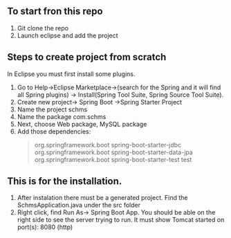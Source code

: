 ## To start fron this repo

1. Git clone the repo
2. Launch eclipse and add the project


## Steps to create project from scratch

In Eclipse you must first install some plugins.

1. Go to Help->Eclipse Marketplace->(search for the Spring and it will find all Spring plugins)
    -> Install(Spring Tool Suite, Spring Source Tool Suite).
1. Create new project-> Spring Boot ->Spring Starter Project
2. Name the project schms
3. Name the package com.schms
4. Next, choose Web package, MySQL package
5. Add those dependencies:
	>	<dependency>
	>		<groupId>org.springframework.boot</groupId>
	>		<artifactId>spring-boot-starter-jdbc</artifactId>
	>	</dependency>
	>	
	>	<dependency>
	>		<groupId>org.springframework.boot</groupId>
	>		<artifactId>spring-boot-starter-data-jpa</artifactId>
	>	</dependency>
	>
	>	<dependency>
	>		<groupId>org.springframework.boot</groupId>
	>		<artifactId>spring-boot-starter-test</artifactId>
	>		<scope>test</scope>
	>	</dependency>


## This is for the installation.

1. After instalation there must be a generated project. Find the SchmsApplication.java under the src folder
2. Right click, find Run As-> Spring Boot App. You should be able on the right side to see the server
trying to run. It must show Tomcat started on port(s): 8080 (http)